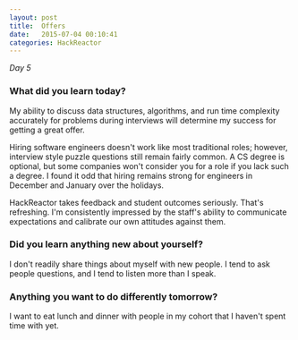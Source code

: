 ```yaml
---
layout: post
title:  Offers
date:   2015-07-04 00:10:41
categories: HackReactor
---
```


*Day 5*

### What did you learn today?

My ability to discuss data structures, algorithms, and run time complexity accurately for problems during interviews will determine my success for getting a great offer.

Hiring software engineers doesn't work like most traditional roles; however, interview style puzzle questions still remain fairly common. A CS degree is optional, but some companies won't consider you for a role if you lack such a degree. I found it odd that hiring remains strong for engineers in December and January over the holidays.

HackReactor takes feedback and student outcomes seriously. That's refreshing. I'm consistently impressed by the staff's ability to communicate expectations and calibrate our own attitudes against them.

### Did you learn anything new about yourself?

I don't readily share things about myself with new people. I tend to ask people questions, and I tend to listen more than I speak.

### Anything you want to do differently tomorrow?

I want to eat lunch and dinner with people in my cohort that I haven't spent time with yet.